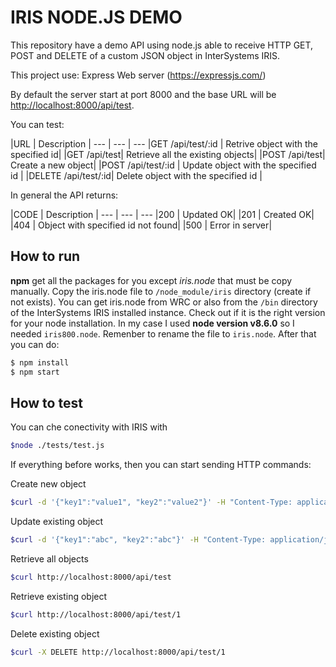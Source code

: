 # IRIS NODE.JS DEMO

This repository have a demo API using node.js able to receive HTTP GET, POST and DELETE of a custom JSON object in InterSystems IRIS.

This project use:
Express Web server (<https://expressjs.com/>)

By default the server start at port 8000 and the base URL will be
 <http://localhost:8000/api/test>.

You can test:

|URL | Description |
--- | --- | ---
|GET /api/test/:id | Retrive object with the specified id|
|GET /api/test| Retrieve all the existing objects|
|POST /api/test| Create a new object|
|POST /api/test/:id | Update object with the specified id |
|DELETE /api/test/:id| Delete object with the specified id |

In general the API returns:

|CODE | Description |
--- | --- | ---
|200 | Updated OK|
|201 | Created OK|
|404 | Object with specified id not found|
|500 | Error in server|

## How to run

**npm** get all the packages for you except *iris.node* that must be copy manually. Copy the iris.node file to `/node_module/iris` directory (create if not exists). You can get iris.node from WRC or also from the `/bin` directory of the InterSystems IRIS installed instance. Check out if it is the right version for your node installation.
In my case I used **node version v8.6.0** so I needed `iris800.node`. Remenber to rename the file to `iris.node`. After that you can do:

```bash
$ npm install
$ npm start
```

## How to test

You can che conectivity with IRIS with

```bash
$node ./tests/test.js
```

If everything before works, then you can start sending HTTP commands:

Create new object

```bash
$curl -d '{"key1":"value1", "key2":"value2"}' -H "Content-Type: application/json" -X POST http://localhost:8000/api/test
```

Update existing object
```bash
$curl -d '{"key1":"abc", "key2":"abc"}' -H "Content-Type: application/json" -X POST http://localhost:8000/api/test/1
```

Retrieve all objects
```bash
$curl http://localhost:8000/api/test
```

Retrieve existing object
```bash
$curl http://localhost:8000/api/test/1
```

Delete existing object
```bash
$curl -X DELETE http://localhost:8000/api/test/1
```